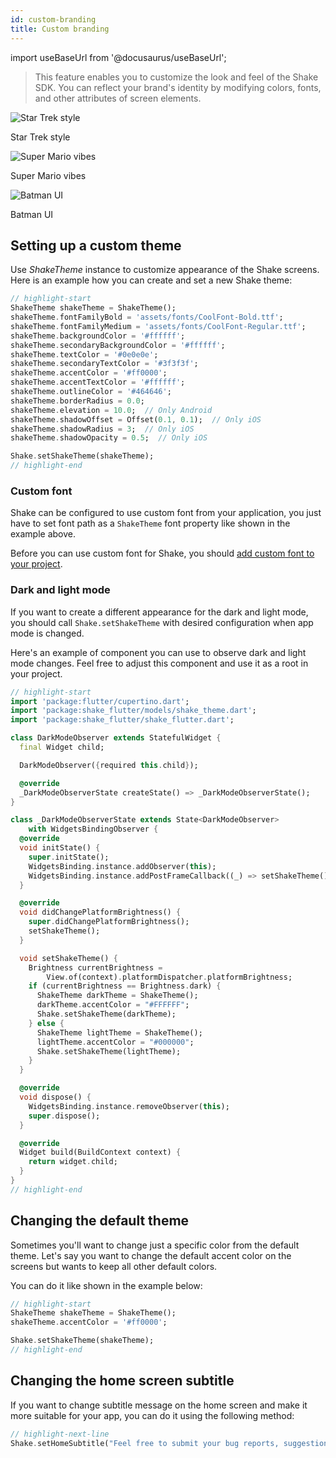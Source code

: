 ```yaml
---
id: custom-branding
title: Custom branding
---
```

import useBaseUrl from '@docusaurus/useBaseUrl';

> This feature enables you to customize the look and feel of the Shake SDK. You can reflect your brand's identity by modifying colors, fonts, and other attributes of screen elements.

<div class="imagesList">
    <div>
        <img src="/docs/img/custom-branding-example-1@2x.png" alt="Star Trek style"/>
        <p>Star Trek style</p>
    </div>
	<div>
        <img src="/docs/img/custom-branding-example-2@2x.png" alt="Super Mario vibes"/>
        <p>Super Mario vibes</p>
    </div>
	<div>
        <img src="/docs/img/custom-branding-example-3@2x.png" alt="Batman UI"/>
        <p>Batman UI</p>
    </div>
</div>

## Setting up a custom theme

Use *ShakeTheme* instance to customize appearance of the Shake screens. Here is an example how you can create and set a new Shake theme:

```dart title="main.dart"
// highlight-start
ShakeTheme shakeTheme = ShakeTheme();
shakeTheme.fontFamilyBold = 'assets/fonts/CoolFont-Bold.ttf';
shakeTheme.fontFamilyMedium = 'assets/fonts/CoolFont-Regular.ttf';
shakeTheme.backgroundColor = '#ffffff';
shakeTheme.secondaryBackgroundColor = '#ffffff';
shakeTheme.textColor = '#0e0e0e';
shakeTheme.secondaryTextColor = '#3f3f3f';
shakeTheme.accentColor = '#ff0000';
shakeTheme.accentTextColor = '#ffffff';
shakeTheme.outlineColor = '#464646';
shakeTheme.borderRadius = 0.0;
shakeTheme.elevation = 10.0;  // Only Android
shakeTheme.shadowOffset = Offset(0.1, 0.1);  // Only iOS
shakeTheme.shadowRadius = 3;  // Only iOS
shakeTheme.shadowOpacity = 0.5;  // Only iOS

Shake.setShakeTheme(shakeTheme);
// highlight-end
```

### Custom font

Shake can be configured to use custom font from your application,
you just have to set font path as a `ShakeTheme` font property like shown in the example above.

Before you can use custom font for Shake, you should [add custom font to your project](https://docs.flutter.dev/cookbook/design/fonts).

### Dark and light mode

If you want to create a different appearance for the dark and light mode, you should call `Shake.setShakeTheme` with desired configuration when app mode is changed.

Here's an example of component you can use to observe dark and light mode changes.
Feel free to adjust this component and use it as a root in your project.

```dart title="dark_mode_observer.dart"
// highlight-start
import 'package:flutter/cupertino.dart';
import 'package:shake_flutter/models/shake_theme.dart';
import 'package:shake_flutter/shake_flutter.dart';

class DarkModeObserver extends StatefulWidget {
  final Widget child;

  DarkModeObserver({required this.child});

  @override
  _DarkModeObserverState createState() => _DarkModeObserverState();
}

class _DarkModeObserverState extends State<DarkModeObserver>
    with WidgetsBindingObserver {
  @override
  void initState() {
    super.initState();
    WidgetsBinding.instance.addObserver(this);
    WidgetsBinding.instance.addPostFrameCallback((_) => setShakeTheme());
  }

  @override
  void didChangePlatformBrightness() {
    super.didChangePlatformBrightness();
    setShakeTheme();
  }

  void setShakeTheme() {
    Brightness currentBrightness =
        View.of(context).platformDispatcher.platformBrightness;
    if (currentBrightness == Brightness.dark) {
      ShakeTheme darkTheme = ShakeTheme();
      darkTheme.accentColor = "#FFFFFF";
      Shake.setShakeTheme(darkTheme);
    } else {
      ShakeTheme lightTheme = ShakeTheme();
      lightTheme.accentColor = "#000000";
      Shake.setShakeTheme(lightTheme);
    }
  }

  @override
  void dispose() {
    WidgetsBinding.instance.removeObserver(this);
    super.dispose();
  }

  @override
  Widget build(BuildContext context) {
    return widget.child;
  }
}
// highlight-end
```

## Changing the default theme

Sometimes you'll want to change just a specific color from the default theme.
Let's say you want to change the default accent color on the screens but wants to keep all other default colors.

You can do it like shown in the example below:

```dart title="main.dart"
// highlight-start
ShakeTheme shakeTheme = ShakeTheme();
shakeTheme.accentColor = '#ff0000';

Shake.setShakeTheme(shakeTheme);
// highlight-end
```


## Changing the home screen subtitle

If you want to change subtitle message on the home screen and make it more suitable for your app,
you can do it using the following method:

```dart title="main.dart"
// highlight-next-line
Shake.setHomeSubtitle("Feel free to submit your bug reports, suggestions and questions to us.");
```
